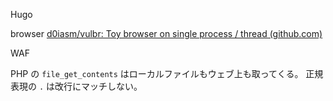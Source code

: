 Hugo

browser
[d0iasm/vulbr: Toy browser on single process / thread (github.com)](https://github.com/d0iasm/vulbr)

WAF

PHP の `file_get_contents` はローカルファイルもウェブ上も取ってくる。
正規表現の `.` は改行にマッチしない。